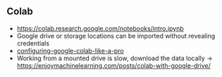 ## Colab
* https://colab.research.google.com/notebooks/intro.ipynb
* Google drive or storage locations can be imported without revealing credentials
* [configuring-google-colab-like-a-pro](https://medium.com/@robertbracco1/configuring-google-colab-like-a-pro-d61c253f7573)
* Working from a mounted drive is slow, download the data locally -> https://enjoymachinelearning.com/posts/colab-with-google-drive/